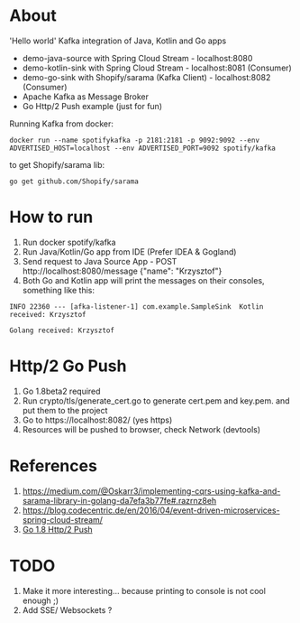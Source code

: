 # About
'Hello world' Kafka integration of Java, Kotlin and Go apps

- demo-java-source with Spring Cloud Stream - localhost:8080
- demo-kotlin-sink with Spring Cloud Stream - localhost:8081 (Consumer)
- demo-go-sink with Shopify/sarama (Kafka Client) - localhost:8082 (Consumer)
- Apache Kafka as Message Broker
- Go Http/2 Push example (just for fun)

Running Kafka from docker:
```
docker run --name spotifykafka -p 2181:2181 -p 9092:9092 --env ADVERTISED_HOST=localhost --env ADVERTISED_PORT=9092 spotify/kafka 
```

to get Shopify/sarama lib:
```
go get github.com/Shopify/sarama
```

# How to run
1. Run docker spotify/kafka 
1. Run Java/Kotlin/Go app from IDE (Prefer IDEA & Gogland)
1. Send request to Java Source App - POST http://localhost:8080/message {"name": "Krzysztof"}
1. Both Go and Kotlin app will print the messages on their consoles, something like this:
```
INFO 22360 --- [afka-listener-1] com.example.SampleSink  Kotlin received: Krzysztof
```

```
Golang received: Krzysztof

```
# Http/2 Go Push
1. Go 1.8beta2 required
1. Run crypto/tls/generate_cert.go to generate cert.pem and key.pem. and put them to the project
1. Go to https://localhost:8082/ (yes https)
1. Resources will be pushed to browser, check Network (devtools)


# References
1. https://medium.com/@Oskarr3/implementing-cqrs-using-kafka-and-sarama-library-in-golang-da7efa3b77fe#.razrnz8eh
1. https://blog.codecentric.de/en/2016/04/event-driven-microservices-spring-cloud-stream/
1. [Go 1.8 Http/2 Push](https://gist.github.com/rakyll/eec415977f85d50a493ca8472ba97b68)

# TODO
1. Make it more interesting... because printing to console is not cool enough ;)
1. Add SSE/ Websockets ?  


